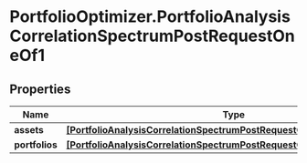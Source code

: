 # PortfolioOptimizer.PortfolioAnalysisCorrelationSpectrumPostRequestOneOf1

## Properties

Name | Type | Description | Notes
------------ | ------------- | ------------- | -------------
**assets** | [**[PortfolioAnalysisCorrelationSpectrumPostRequestOneOf1AssetsInner]**](PortfolioAnalysisCorrelationSpectrumPostRequestOneOf1AssetsInner.md) |  | 
**portfolios** | [**[PortfolioAnalysisCorrelationSpectrumPostRequestOneOf1PortfoliosInner]**](PortfolioAnalysisCorrelationSpectrumPostRequestOneOf1PortfoliosInner.md) |  | 


